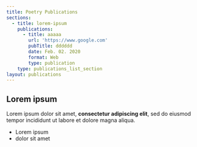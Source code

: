 ```yaml
---
title: Poetry Publications
sections:
  - title: lorem-ipsum
    publications:
      - title: aaaaa
        url: 'https://www.google.com'
        pubTitle: dddddd
        date: Feb. 02. 2020
        format: Web
        type: publication
    type: publications_list_section
layout: publications
---
```

## Lorem ipsum

Lorem ipsum dolor sit amet, **consectetur adipiscing elit**, sed do eiusmod tempor incididunt ut labore et dolore magna aliqua.

- Lorem ipsum
- dolor sit amet